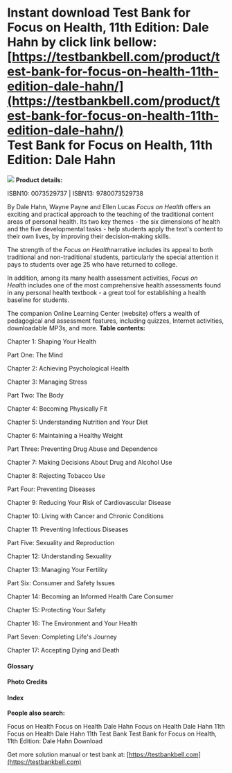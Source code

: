 Instant download **Test Bank for Focus on Health, 11th Edition: Dale Hahn** by click link bellow:  
[https://testbankbell.com/product/test-bank-for-focus-on-health-11th-edition-dale-hahn/](https://testbankbell.com/product/test-bank-for-focus-on-health-11th-edition-dale-hahn/)  
Test Bank for Focus on Health, 11th Edition: Dale Hahn
======================================================


![](https://testbankbell.com/wp-content/uploads/2023/05/focus-on-health-dale-hahn-11th-tb.jpg)
**Product details:**

ISBN10: 0073529737 | ISBN13: 9780073529738


By Dale Hahn, Wayne Payne and Ellen Lucas
*Focus on Health* offers an exciting and practical approach to the teaching of the traditional content areas of personal health. Its two key themes - the six dimensions of health and the five developmental tasks - help students apply the text's content to their own lives, by improving their decision-making skills.

The strength of the *Focus on Health*narrative includes its appeal to both traditional and non-traditional students, particularly the special attention it pays to students over age 25 who have returned to college.

In addition, among its many health assessment activities, *Focus on Health* includes one of the most comprehensive health assessments found in any personal health textbook - a great tool for establishing a health baseline for students.

The companion Online Learning Center (website) offers a wealth of pedagogical and assessment features, including quizzes, Internet activities, downloadable MP3s, and more.
**Table contents:**


Chapter 1: Shaping Your Health

Part One: The Mind

Chapter 2: Achieving Psychological Health

Chapter 3: Managing Stress

Part Two: The Body

Chapter 4: Becoming Physically Fit

Chapter 5: Understanding Nutrition and Your Diet

Chapter 6: Maintaining a Healthy Weight

Part Three: Preventing Drug Abuse and Dependence

Chapter 7: Making Decisions About Drug and Alcohol Use

Chapter 8: Rejecting Tobacco Use

Part Four: Preventing Diseases

Chapter 9: Reducing Your Risk of Cardiovascular Disease

Chapter 10: Living with Cancer and Chronic Conditions

Chapter 11: Preventing Infectious Diseases

Part Five: Sexuality and Reproduction

Chapter 12: Understanding Sexuality

Chapter 13: Managing Your Fertility

Part Six: Consumer and Safety Issues

Chapter 14: Becoming an Informed Health Care Consumer

Chapter 15: Protecting Your Safety

Chapter 16: The Environment and Your Health

Part Seven: Completing Life's Journey

Chapter 17: Accepting Dying and Death
#### Glossary


#### Photo Credits


#### Index


**People also search:**


Focus on Health
Focus on Health Dale Hahn
Focus on Health Dale Hahn 11th
Focus on Health Dale Hahn 11th Test Bank
Test Bank for Focus on Health, 11th Edition: Dale Hahn Download

   Get more solution manual or test bank at: [https://testbankbell.com](https://testbankbell.com)
